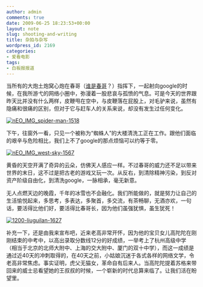 ```yaml
---
author: admin
comments: true
date: 2009-06-25 18:23:53+00:00
layout: note
slug: shooting-and-writing
title: 杂拍与杂写
wordpress_id: 2169
categories:
- 爱看电影
tags:
- 白板报报道
---
```


当所有的大炮土炮窝心炮在春哥（[谁是春哥](http://www.hecaitou.net/?p=5853)？）指挥下，一起射向google的时候，在我所游弋的网络小圈中，弥漫着一股悲哀与孤愤的气息。可是今天的世界跟昨天比并没有什么两样，皮鞭甩在空中，与皮鞭落在屁股上，对毛驴来说，虽然有隐痛和很痛的区别，但对于它与赶车人的关系来说，却没有发生过任何变化。

[![nEO_IMG_spider-man-1518](http://farm4.static.flickr.com/3607/3660637934_d9032b437e.jpg)](http://www.flickr.com/photos/lookoo/3660637934/)

下午，往窗外一看，只见一个被称为“蜘蛛人”的大楼清洗工正在工作。跟他们面临的艰辛与危险相比，我们上不了google的那点烦恼可以约等于零。

[![nEO_IMG_west-sky-1567](http://farm4.static.flickr.com/3617/3660634810_0be2a53616.jpg)](http://www.flickr.com/photos/lookoo/3660634810/)

黄昏的天空开满了奇异的云朵，仿佛天人感应一样。不过春哥的威力还不足以带来世界的末日，这不过是把古老的游戏又玩一次。从反右，到清除精神污染，到反对资产阶级自由化，到清洗google，一脉相承，毫无新意。

无人点燃天边的晚霞，千年的冰雪也不会融化。我们所能做的，就是努力让自己的生活愉悦起来，多思考，多表达，多聚首，多交流，有茶畅聊，无酒亦欢，一句话，要活得比他们好，要活得比春哥长，因为他们虽强犹惧，虽生犹死！

[![1200-liuguilan-1627](http://farm4.static.flickr.com/3540/3659982187_be8c4dc370.jpg)](http://www.flickr.com/photos/lookoo/3659982187/)

补充一下，还是由我来宣布吧，近来老高非常开怀，因为他的宝贝女儿高陀陀在刚刚结束的中考中，以高出录取分数线12分的好成绩，一举考上了杭州高级中学（相当于北京的北师大附中、上海的交大附中、厦门的双十中学），而这一成绩是通过近40天的冲刺取得的，在40天之前，小姑娘沉迷于各式各样的网络文学，令老高非常焦虑。事实证明，虎父无猫女，革命自有后来人。当高陀陀提着苏格来带回来的威士忌看望她的王叔叔的时候，一个崭新的时代总算来临了。让我们活在盼望里。

